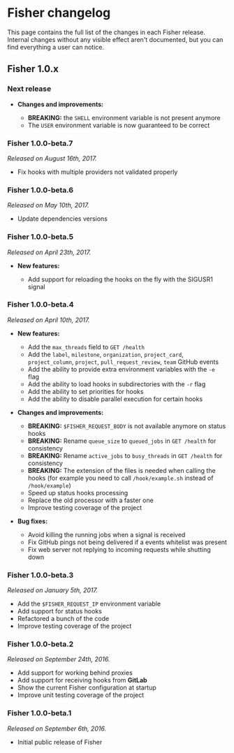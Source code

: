 # Fisher changelog

This page contains the full list of the changes in each Fisher release.
Internal changes without any visible effect aren't documented, but you can find
everything a user can notice.

## Fisher 1.0.x

### Next release

* **Changes and improvements:**

    * **BREAKING:** the `SHELL` environment variable is not present anymore
    * The `USER` environment variable is now guaranteed to be correct

### Fisher 1.0.0-beta.7

*Released on August 16th, 2017.*

* Fix hooks with multiple providers not validated properly

### Fisher 1.0.0-beta.6

*Released on May 10th, 2017.*

* Update dependencies versions

### Fisher 1.0.0-beta.5

*Released on April 23th, 2017.*

* **New features:**

    * Add support for reloading the hooks on the fly with the SIGUSR1 signal

### Fisher 1.0.0-beta.4

*Released on April 10th, 2017.*

* **New features:**

    * Add the `max_threads` field to `GET /health`
    * Add the `label`, `milestone`, `organization`, `project_card`,
     `project_column`, `project`, `pull_request_review`, `team` GitHub events
    * Add the ability to provide extra environment variables with the `-e` flag
    * Add the ability to load hooks in subdirectories with the `-r` flag
    * Add the ability to set priorities for hooks
    * Add the ability to disable parallel execution for certain hooks

* **Changes and improvements:**

    * **BREAKING:** `$FISHER_REQUEST_BODY` is not available anymore on status
      hooks
    * **BREAKING:** Rename `queue_size` to `queued_jobs` in `GET /health` for
      consistency
    * **BREAKING:** Rename `active_jobs` to `busy_threads` in `GET /health` for
      consistency
    * **BREAKING:** The extension of the files is needed when calling the hooks
      (for example you need to call `/hook/example.sh` instead of `/hook/example`)
    * Speed up status hooks processing
    * Replace the old processor with a faster one
    * Improve testing coverage of the project

* **Bug fixes:**

    * Avoid killing the running jobs when a signal is received
    * Fix GitHub pings not being delivered if a events whitelist was present
    * Fix web server not replying to incoming requests while shutting down

### Fisher 1.0.0-beta.3

*Released on January 5th, 2017.*

* Add the `$FISHER_REQUEST_IP` environment variable
* Add support for status hooks
* Refactored a bunch of the code
* Improve testing coverage of the project

### Fisher 1.0.0-beta.2

*Released on September 24th, 2016.*

* Add support for working behind proxies
* Add support for receiving hooks from **GitLab**
* Show the current Fisher configuration at startup
* Improve unit testing coverage of the project

### Fisher 1.0.0-beta.1

*Released on September 6th, 2016.*

* Initial public release of Fisher
